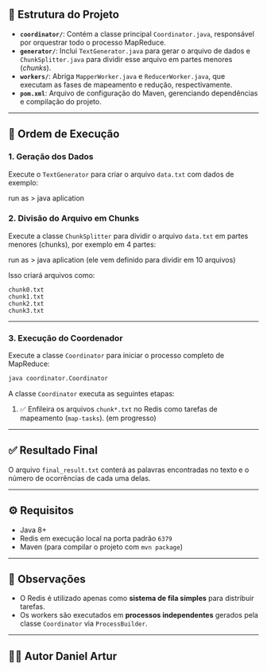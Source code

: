 ## 📁 Estrutura do Projeto

- **`coordinator/`**: Contém a classe principal `Coordinator.java`, responsável por orquestrar todo o processo MapReduce.
- **`generator/`**: Inclui `TextGenerator.java` para gerar o arquivo de dados e `ChunkSplitter.java` para dividir esse arquivo em partes menores (*chunks*).
- **`workers/`**: Abriga `MapperWorker.java` e `ReducerWorker.java`, que executam as fases de mapeamento e redução, respectivamente.
- **`pom.xml`**: Arquivo de configuração do Maven, gerenciando dependências e compilação do projeto.

---

## 🔄 Ordem de Execução

### 1. Geração dos Dados

Execute o `TextGenerator` para criar o arquivo `data.txt` com dados de exemplo:

run as > java aplication

### 2. Divisão do Arquivo em Chunks

Execute a classe `ChunkSplitter` para dividir o arquivo `data.txt` em partes menores (chunks), por exemplo em 4 partes:

run as > java aplication
(ele vem definido para dividir em 10 arquivos)

Isso criará arquivos como:

```text
chunk0.txt
chunk1.txt
chunk2.txt
chunk3.txt
```

---

### 3. Execução do Coordenador

Execute a classe `Coordinator` para iniciar o processo completo de MapReduce:

```bash
java coordinator.Coordinator
```

A classe `Coordinator` executa as seguintes etapas:

1. ✅ Enfileira os arquivos `chunk*.txt` no Redis como tarefas de mapeamento (`map-tasks`).
(em progresso)

---

## ✅ Resultado Final

O arquivo `final_result.txt` conterá as palavras encontradas no texto e o número de ocorrências de cada uma delas.

---

## ⚙️ Requisitos

- Java 8+
- Redis em execução local na porta padrão `6379`
- Maven (para compilar o projeto com `mvn package`)

---

## 📌 Observações

- O Redis é utilizado apenas como **sistema de fila simples** para distribuir tarefas.
- Os workers são executados em **processos independentes** gerados pela classe `Coordinator` via `ProcessBuilder`.

---

## 👨‍💻 Autor Daniel Artur
